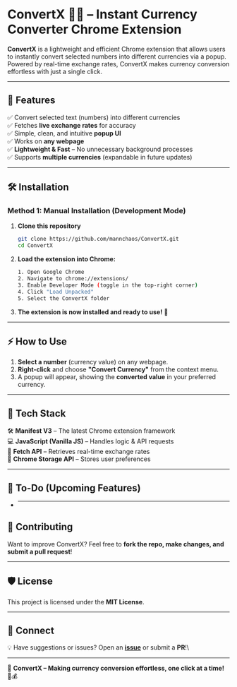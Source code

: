 # ConvertX 🔄💵 – Instant Currency Converter Chrome Extension

**ConvertX** is a lightweight and efficient Chrome extension that allows users to instantly convert selected numbers into different currencies via a popup. Powered by real-time exchange rates, ConvertX makes currency conversion effortless with just a single click.

---

## 🚀 Features

✅ Convert selected text (numbers) into different currencies\
✅ Fetches **live exchange rates** for accuracy\
✅ Simple, clean, and intuitive **popup UI**\
✅ Works on **any webpage**\
✅ **Lightweight & Fast** – No unnecessary background processes\
✅ Supports **multiple currencies** (expandable in future updates)

---

## 🛠️ Installation

### **Method 1: Manual Installation (Development Mode)**

1. **Clone this repository**
   ```sh
   git clone https://github.com/mannchaos/ConvertX.git
   cd ConvertX
   ```
2. **Load the extension into Chrome:**
   ```sh
   1. Open Google Chrome
   2. Navigate to chrome://extensions/
   3. Enable Developer Mode (toggle in the top-right corner)
   4. Click "Load Unpacked"
   5. Select the ConvertX folder
   ```
3. **The extension is now installed and ready to use!** 🎉

---

## ⚡ How to Use

1. **Select a number** (currency value) on any webpage.
2. **Right-click** and choose **"Convert Currency"** from the context menu.
3. A popup will appear, showing the **converted value** in your preferred currency.

---

## 🏰️ Tech Stack

🛠️ **Manifest V3** – The latest Chrome extension framework\
💻 **JavaScript (Vanilla JS)** – Handles logic & API requests\
📁 **Fetch API** – Retrieves real-time exchange rates\
💾 **Chrome Storage API** – Stores user preferences

---

## 📌 To-Do (Upcoming Features)

- ***

## 🤝 Contributing

Want to improve ConvertX? Feel free to **fork the repo, make changes, and submit a pull request**!

---

## 🛡️ License

This project is licensed under the **MIT License**.

---

## 🔗 Connect

💡 Have suggestions or issues? Open an **[issue](https://github.com/mannchaos/ConvertX/issues)** or submit a **PR**!\

---

🚀 **ConvertX – Making currency conversion effortless, one click at a time!** 🔄💰
